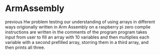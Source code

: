 # ArmAssembly
previous Hw problem testing our understanding of using arrays in different ways
origionally written in Arm Assembly on a raspberry pi zero
complie instructions are written in the comments of the program 
program takes input from user to fill an array with 10 variables and then multiplies each variable with a second prefilled array, storring them in a third array, and then prints all three. 
